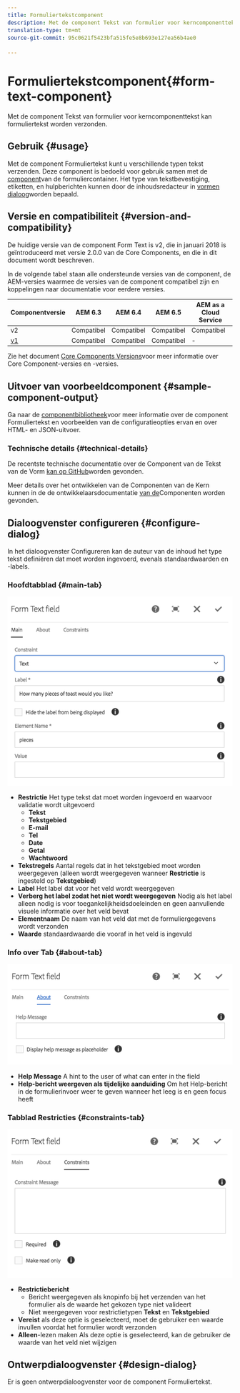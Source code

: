```yaml
---
title: Formuliertekstcomponent
description: Met de component Tekst van formulier voor kerncomponenttekst kan formuliertekst worden verzonden.
translation-type: tm+mt
source-git-commit: 95c0621f5423bfa515fe5e8b693e127ea56b4ae0

---
```



# Formuliertekstcomponent{#form-text-component}

Met de component Tekst van formulier voor kerncomponenttekst kan formuliertekst worden verzonden.

## Gebruik {#usage}

Met de component Formuliertekst kunt u verschillende typen tekst verzenden. Deze component is bedoeld voor gebruik samen met de [component](form-container.md)van de formuliercontainer. Het type van tekstbevestiging, etiketten, en hulpberichten kunnen door de inhoudsredacteur in [vormen dialoog](#configure-dialog)worden bepaald.

## Versie en compatibiliteit {#version-and-compatibility}

De huidige versie van de component Form Text is v2, die in januari 2018 is geïntroduceerd met versie 2.0.0 van de Core Components, en die in dit document wordt beschreven.

In de volgende tabel staan alle ondersteunde versies van de component, de AEM-versies waarmee de versies van de component compatibel zijn en koppelingen naar documentatie voor eerdere versies.

| Componentversie | AEM 6.3 | AEM 6.4 | AEM 6.5 | AEM as a Cloud Service |
|--- |--- |--- |--- |---|
| v2 | Compatibel | Compatibel | Compatibel | Compatibel |
| [v1](/help/components/v1/form-text-v1.md) | Compatibel | Compatibel | Compatibel | - |

Zie het document [Core Components Versions](/help/versions.md)voor meer informatie over Core Component-versies en -versies.

## Uitvoer van voorbeeldcomponent {#sample-component-output}

Ga naar de [componentbibliotheek](https://adobe.com/go/aem_cmp_library_form_text)voor meer informatie over de component Formuliertekst en voorbeelden van de configuratieopties ervan en over HTML- en JSON-uitvoer.

### Technische details {#technical-details}

De recentste technische documentatie over de Component van de Tekst van de Vorm [kan op GitHub](https://adobe.com/go/aem_cmp_tech_form_text_v2)worden gevonden.

Meer details over het ontwikkelen van de Componenten van de Kern kunnen in de de ontwikkelaarsdocumentatie [van de](/help/developing/overview.md)Componenten worden gevonden.

## Dialoogvenster configureren {#configure-dialog}

In het dialoogvenster Configureren kan de auteur van de inhoud het type tekst definiëren dat moet worden ingevoerd, evenals standaardwaarden en -labels.

### Hoofdtabblad {#main-tab}

![](/help/assets/chlimage_1-23.png)

* **Restrictie** Het type tekst dat moet worden ingevoerd en waarvoor validatie wordt uitgevoerd
   * **Tekst**
   * **Tekstgebied**
   * **E-mail**
   * **Tel**
   * **Date**
   * **Getal**
   * **Wachtwoord**
* **Tekstregels** Aantal regels dat in het tekstgebied moet worden weergegeven (alleen wordt weergegeven wanneer **Restrictie** is ingesteld op **Tekstgebied**)
* **Label** Het label dat voor het veld wordt weergegeven
* **Verberg het label zodat het niet wordt weergegeven** Nodig als het label alleen nodig is voor toegankelijkheidsdoeleinden en geen aanvullende visuele informatie over het veld bevat
* **Elementnaam** De naam van het veld dat met de formuliergegevens wordt verzonden
* **Waarde** standaardwaarde die vooraf in het veld is ingevuld

### Info over Tab {#about-tab}

![](/help/assets/chlimage_1-24.png)

* **Help Message** A hint to the user of what can enter in the field
* **Help-bericht weergeven als tijdelijke aanduiding** Om het Help-bericht in de formulierinvoer weer te geven wanneer het leeg is en geen focus heeft

### Tabblad Restricties {#constraints-tab}

![](/help/assets/chlimage_1-25.png)

* **Restrictiebericht**
   * Bericht weergegeven als knopinfo bij het verzenden van het formulier als de waarde het gekozen type niet valideert
   * Niet weergegeven voor restrictietypen **Tekst** en **Tekstgebied**
* **Vereist** als deze optie is geselecteerd, moet de gebruiker een waarde invullen voordat het formulier wordt verzonden
* **Alleen**-lezen maken Als deze optie is geselecteerd, kan de gebruiker de waarde van het veld niet wijzigen

## Ontwerpdialoogvenster {#design-dialog}

Er is geen ontwerpdialoogvenster voor de component Formuliertekst.
